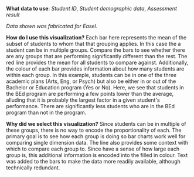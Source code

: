 **What data to use**: *Student ID*, *Student demographic data*, *Assessment result*

*Data shown was fabricated for Easel.* 

**How do I use this visualization?** 
Each bar here represents the mean of the subset of students to whom that that grouping applies. In this case the a student can be in multiple groups. Compare the bars to see whether there are any groups that are performing significantly different than the rest. The red line provides the mean for all students to compare against. Additionally, the colour of each bar provides information about how many students are within each group. In this example, students can be in one of the three academic plans (Arts, Eng, or Psych) but also be either in or out of the Bachelor or Education program (Yes or No). Here, we see that students in the BEd program are performing a few points lower than the average, alluding that it is probably the largest factor in a given student's performance. There are significantly less students who are in the BEd program than not in the program.

**Why did we select this visualization?**
Since students can be in multiple of these groups, there is no way to encode the proportionality of each. The primary goal is to see how each group is doing so bar charts work well for comparing single dimension data. The line also provides some context with which to compare each group to. Since have a sense of how large each group is, this additional information is encoded into the filled in colour. Text was added to the bars to make the data more readily available, although technically redundant. 
